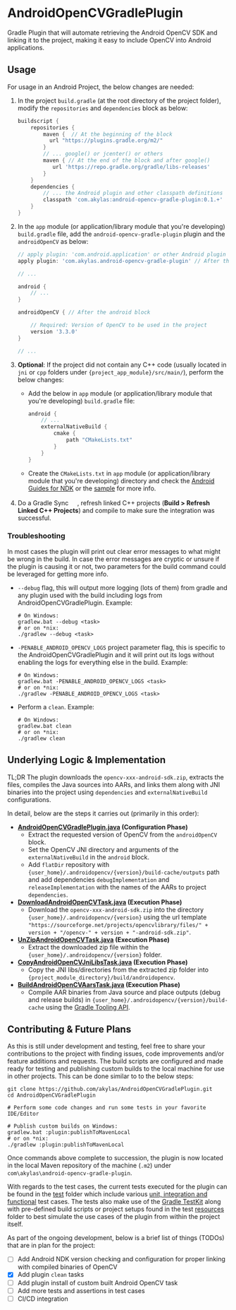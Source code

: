 # AndroidOpenCVGradlePlugin

Gradle Plugin that will automate retrieving the Android OpenCV SDK and
linking it to the project, making it easy to include OpenCV into
Android applications.

## Usage

For usage in an Android Project, the below changes are needed:

1. In the project ```build.gradle``` (at the root directory of the
  project folder), modify the ```repositories``` and ```dependencies```
  block as below:

    ```gradle
    buildscript {
        repositories {
            maven {  // At the beginning of the block
              url "https://plugins.gradle.org/m2/"
            }
            // ... google() or jcenter() or others
            maven { // At the end of the block and after google()
               url 'https://repo.gradle.org/gradle/libs-releases'
            }
        }
        dependencies {
            // ... the Android plugin and other classpath definitions
            classpath 'com.akylas:android-opencv-gradle-plugin:0.1.+'
        }
    }
    ```

2. In the ```app``` module (or application/library module that you're
  developing) ```build.gradle``` file, add the
  ```android-opencv-gradle-plugin``` plugin and the ```androidOpenCV```
  as below:

    ```gradle
    // apply plugin: 'com.android.application' or other Android plugin
    apply plugin: 'com.akylas.android-opencv-gradle-plugin' // After the Android plugin
    
    // ...
    
    android {
        // ...
    }
    
    androidOpenCV { // After the android block
    
        // Required: Version of OpenCV to be used in the project
        version '3.3.0'
    }
    
    // ...
    ```

3. __Optional__: If the project did not contain any C++ code (usually
   located in ```jni``` or ```cpp``` folders under
   ```{project_app_module}/src/main/```), perform the below changes:

   * Add the below in ```app``` module (or application/library module
   that you're developing) ```build.gradle``` file:

        ```gradle
        android {
            // ...
            externalNativeBuild {
                cmake {
                    path "CMakeLists.txt"
                }
            }
        }
        ```

   * Create the ```CMakeLists.txt``` in ```app``` module (or
   application/library module that you're developing) directory and
   check the
   [Android Guides for NDK](https://developer.android.com/ndk/guides)
   or the [sample](sample) for more info.

4. Do a Gradle Sync
   <img src="https://developer.android.com/studio/images/buttons/toolbar-sync-gradle.png" width="16px" height="16px"/>,
   refresh linked C++ projects (**Build > Refresh Linked C++
   Projects**) and compile to make sure the integration was successful.

### Troubleshooting

In most cases the plugin will print out clear error messages to what 
might be wrong in the build. In case the error messages are cryptic or 
unsure if the plugin is causing it or not, two parameters for the build 
command could be leveraged for getting more info.

 - `--debug` flag, this will output more logging (lots of them) from 
 gradle and any plugin used with the build including logs from 
 AndroidOpenCVGradlePlugin. Example:
 
    ```shell
    # On Windows:
    gradlew.bat --debug <task>
    # or on *nix:
    ./gradlew --debug <task>
    ```
 
 - `-PENABLE_ANDROID_OPENCV_LOGS` project parameter flag, this is 
 specific to the AndroidOpenCVGradlePlugin and it will print out its 
 logs without enabling the logs for everything else in the build. Example:
    
    ```shell
    # On Windows:
    gradlew.bat -PENABLE_ANDROID_OPENCV_LOGS <task>
    # or on *nix:
    ./gradlew -PENABLE_ANDROID_OPENCV_LOGS <task>
    ```
 
 - Perform a ```clean```. Example:
    
    ```shell
    # On Windows:
    gradlew.bat clean
    # or on *nix:
    ./gradlew clean
    ```

## Underlying Logic & Implementation

TL;DR The plugin downloads the ```opencv-xxx-android-sdk.zip```,
extracts the files, compiles the Java sources into AARs, and links them
along with JNI binaries into the project using ```dependencies``` and
```externalNativeBuild``` configurations.

In detail, below are the steps it carries out (primarily in this order):

 - **[AndroidOpenCVGradlePlugin.java](plugin/src/main/java/com/akylas/tools/androidopencv/AndroidOpenCVGradlePlugin.java)
   (Configuration Phase)**
   - Extract the requested version of OpenCV from the ```androidOpenCV```
   block.
   - Set the OpenCV JNI directory and arguments of the
   ```externalNativeBuild``` in the ```android``` block.
   - Add ```flatDir``` repository with
   ```{user_home}/.androidopencv/{version}/build-cache/outputs``` path
   and add dependencies ```debugImplementation``` and
   ```releaseImplementation``` with the names of the AARs to project
   ```dependencies```.
 - **[DownloadAndroidOpenCVTask.java](plugin/src/main/java/com/akylas/tools/androidopencv/task/DownloadAndroidOpenCVTask.java)
   (Execution Phase)**
   - Download the ```opencv-xxx-android-sdk.zip``` into the directory 
   ```{user_home}/.androidopencv/{version}``` using the url template
   ```"https://sourceforge.net/projects/opencvlibrary/files/" + version + "/opencv-" + version + "-android-sdk.zip"```.
 - **[UnZipAndroidOpenCVTask.java](plugin/src/main/java/com/akylas/tools/androidopencv/task/UnZipAndroidOpenCVTask.java)
   (Execution Phase)**
   - Extract the downloaded zip file within the 
   ```{user_home}/.androidopencv/{version}``` folder.
 - **[CopyAndroidOpenCVJniLibsTask.java](plugin/src/main/java/com/akylas/tools/androidopencv/task/CopyAndroidOpenCVJniLibsTask.java)
   (Execution Phase)**
   - Copy the JNI libs/directories from the extracted zip folder into 
   ```{project_module_directory}/build/androidopencv```.
 - **[BuildAndroidOpenCVAarsTask.java](plugin/src/main/java/com/akylas/tools/androidopencv/task/BuildAndroidOpenCVAarsTask.java)
   (Execution Phase)**
   - Compile AAR binaries from Java source and place outputs (debug and
   release builds) in
   ```{user_home}/.androidopencv/{version}/build-cache``` using the
   [Gradle Tooling API](https://docs.gradle.org/current/userguide/embedding.html).

## Contributing & Future Plans

As this is still under development and testing, feel
free to share your contributions to the project with finding issues,
code improvements and/or feature additions and requests. The build 
scripts are configured and made ready for testing and publishing custom 
builds to the local machine for use in other projects. This can be done 
similar to to the below steps:

```shell
git clone https://github.com/akylas/AndroidOpenCVGradlePlugin.git
cd AndroidOpenCVGradlePlugin

# Perform some code changes and run some tests in your favorite IDE/Editor

# Publish custom builds on Windows:
gradlew.bat :plugin:publishToMavenLocal
# or on *nix:
./gradlew :plugin:publishToMavenLocal
```

Once commands above complete to succession, the plugin is now located
in the local Maven repository of the machine (```.m2```) under
```com\akylas\android-opencv-gradle-plugin```.

With regards to the test cases, the current tests executed for the 
plugin can be found in the [test](plugin/src/test/java) folder which 
include various [unit, integration and functional](https://guides.gradle.org/testing-gradle-plugins/) 
test cases. The tests also make use of the [Gradle TestKit](https://docs.gradle.org/current/userguide/test_kit.html)
along with pre-defined build scripts or project setups found in the 
test [resources](plugin/src/test/resources) folder to best simulate the 
use cases of the plugin from within the project itself.

As part of the ongoing development, below is a brief list of things 
(TODOs) that are in plan for the project:

 - [ ] Add Android NDK version checking and configuration for proper
 linking with compiled binaries of OpenCV
 - [x] Add plugin ```clean``` tasks
 - [ ] Add plugin install of custom built Android OpenCV task
 - [ ] Add more tests and assertions in test cases
 - [ ] CI/CD integration

